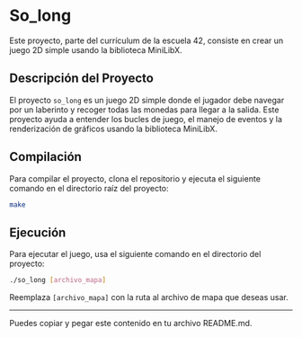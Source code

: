 # So_long

Este proyecto, parte del currículum de la escuela 42, consiste en crear un juego 2D simple usando la biblioteca MiniLibX.

## Descripción del Proyecto

El proyecto `so_long` es un juego 2D simple donde el jugador debe navegar por un laberinto y recoger todas las monedas para llegar a la salida. Este proyecto ayuda a entender los bucles de juego, el manejo de eventos y la renderización de gráficos usando la biblioteca MiniLibX.

## Compilación

Para compilar el proyecto, clona el repositorio y ejecuta el siguiente comando en el directorio raíz del proyecto:

```bash
make
```

## Ejecución

Para ejecutar el juego, usa el siguiente comando en el directorio del proyecto:

```bash
./so_long [archivo_mapa]
```

Reemplaza `[archivo_mapa]` con la ruta al archivo de mapa que deseas usar.

---

Puedes copiar y pegar este contenido en tu archivo README.md.
